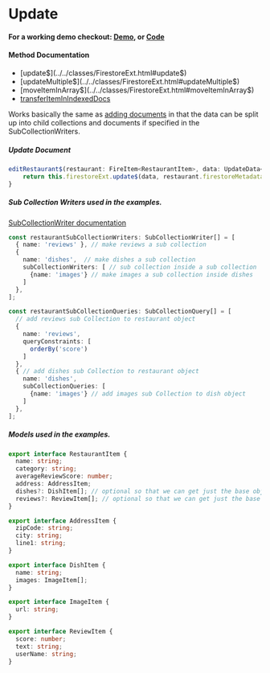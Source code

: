 # Update

#### For a working demo checkout: [Demo](https://fir-extended-demo.web.app/demo/), or [Code](https://github.com/Tylder/firestore-extended/tree/master/projects/firestore-extended)

#### Method Documentation

- [update$](../../classes/FirestoreExt.html#update$)
- [updateMultiple$](../../classes/FirestoreExt.html#updateMultiple$)
- [moveItemInArray$](../../classes/FirestoreExt.html#moveItemInArray$)
- [transferItemInIndexedDocs](../../classes/FirestoreExt.html#transferItemInIndexedDocs)

Works basically the same as [adding documents](write.html) in that the data can be split up into child collections and documents if
specified in the SubCollectionWriters.

##### Update Document

```ts
editRestaurant$(restaurant: FireItem<RestaurantItem>, data: UpdateData<Partial<RestaurantItem>>): Observable<void> {
    return this.firestoreExt.update$(data, restaurant.firestoreMetadata.ref, restaurantSubCollectionWriters);
}
```

##### Sub Collection Writers used in the examples.

[SubCollectionWriter documentation](../../interfaces/SubCollectionWriter.html)

```typescript
const restaurantSubCollectionWriters: SubCollectionWriter[] = [
  { name: 'reviews' }, // make reviews a sub collection
  {
    name: 'dishes',  // make dishes a sub collection
    subCollectionWriters: [ // sub collection inside a sub collection
      {name: 'images'} // make images a sub collection inside dishes
    ]
  },
];

const restaurantSubCollectionQueries: SubCollectionQuery[] = [
  // add reviews sub Collection to restaurant object
  {
    name: 'reviews',
    queryConstraints: [
      orderBy('score')
    ]
  },
  { // add dishes sub Collection to restaurant object
    name: 'dishes',
    subCollectionQueries: [
      {name: 'images'} // add images sub Collection to dish object
    ]
  },
];
```

##### Models used in the examples.

```typescript
export interface RestaurantItem {
  name: string;
  category: string;
  averageReviewScore: number;
  address: AddressItem;
  dishes?: DishItem[]; // optional so that we can get just the base object to display in a list
  reviews?: ReviewItem[]; // optional so that we can get just the base object to display in a list
}

export interface AddressItem {
  zipCode: string;
  city: string;
  line1: string;
}

export interface DishItem {
  name: string;
  images: ImageItem[];
}

export interface ImageItem {
  url: string;
}

export interface ReviewItem {
  score: number;
  text: string;
  userName: string;
}
```
